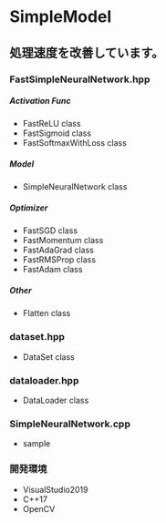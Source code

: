 # SimpleModel

## 処理速度を改善しています。

### FastSimpleNeuralNetwork.hpp
##### Activation Func
  - FastReLU          class
  - FastSigmoid       class
  - FastSoftmaxWithLoss class

##### Model
  - SimpleNeuralNetwork     class

##### Optimizer
  - FastSGD           class
  - FastMomentum      class
  - FastAdaGrad       class
  - FastRMSProp       class
  - FastAdam          class
 
##### Other
  - Flatten           class

### dataset.hpp
  - DataSet           class

### dataloader.hpp
  - DataLoader        class

### SimpleNeuralNetwork.cpp
  - sample

### 開発環境
- VisualStudio2019
- C++17
- OpenCV

